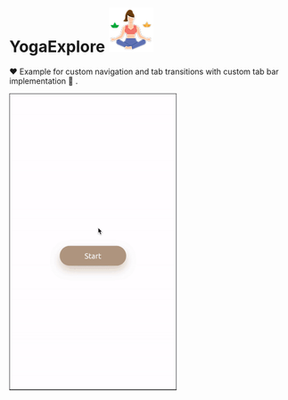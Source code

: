 # YogaExplore ![Alt Text](https://github.com/karun-pant/YogaExplore/blob/master/YogaExplore/Assets.xcassets/AppIcon.appiconset/80.png)

❤️ Example for custom navigation and tab transitions with custom tab bar implementation 🥳 . 

![Alt Text](https://github.com/karun-pant/YogaExplore/blob/master/Result/result.gif)
